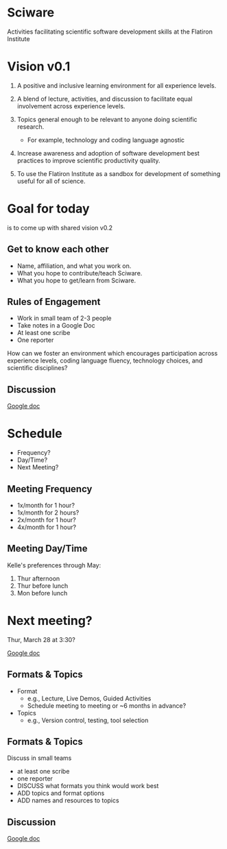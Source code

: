 # Sciware
Activities facilitating scientific software development skills at the Flatiron Institute



# Vision v0.1
1) A positive and inclusive learning environment for all experience levels.


2) A blend of lecture, activities, and discussion to facilitate equal involvement across experience levels.


3) Topics general enough to be relevant to anyone doing scientific research.
   - For example, technology and coding language agnostic


4) Increase awareness and adoption of software development best practices to improve scientific productivity quality.


5) To use the Flatiron Institute as a sandbox for development of something useful for all of science.


# Goal for today 
is to come up with shared vision v0.2



## Get to know each other
- Name, affiliation, and what you work on.
- What you hope to contribute/teach Sciware.
- What you hope to get/learn from Sciware.



## Rules of Engagement
- Work in small team of 2-3 people
- Take notes in a Google Doc
- At least one scribe
- One reporter


How can we foster an environment which encourages participation across experience levels, coding language fluency, technology choices, and scientific disciplines?


## Discussion

[Google doc](https://docs.google.com/document/d/1y7tRcXEjOE6SP8Rw2L8KLC0tIJ2FfpuncGz8dnXsZF0/edit?usp=sharing)



# Schedule
- Frequency?
- Day/Time?
- Next Meeting?


## Meeting Frequency
- 1x/month for 1 hour?
- 1x/month for 2 hours?
- 2x/month for 1 hour?
- 4x/month for 1 hour?


## Meeting Day/Time
Kelle's preferences through May:

1. Thur afternoon
2. Thur before lunch
3. Mon before lunch


# Next meeting?
Thur, March 28 at 3:30?

[Google doc](https://docs.google.com/document/d/1m3eOYNRa4hR1D9vqVdf1c5H5MhE1IFnJhIuwBrYN7OU/edit?usp=sharing)


## Formats & Topics
- Format
  - e.g., Lecture, Live Demos, Guided Activities
  - Schedule meeting to meeting or ~6 months in advance?
- Topics
  - e.g., Version control, testing, tool selection


## Formats & Topics
Discuss in small teams
- at least one scribe
- one reporter
- DISCUSS what formats you think would work best
- ADD topics and format options
- ADD names and resources to topics


## Discussion

[Google doc](https://docs.google.com/document/d/1bg6rDr2AB9BGvlFLJBDzO97p4hR1nZf7LSiSYjJmm_k/edit?usp=sharing)
